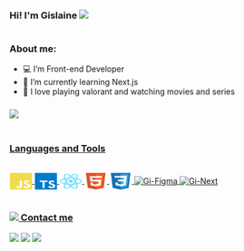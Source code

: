 ### Hi! I'm Gislaine <img height="40" src="https://media.tenor.com/y1enbfpHMTEAAAAi/hi-cute.gif"/>

#

### About me:
- 💻 I’m Front-end Developer
- 🧠 I’m currently learning Next.js
- 💜 I love playing valorant and watching movies and series

### 
 <div>
  <a href="https://github.com/gimelloc">
  <img height="180em" src="https://github-readme-stats.vercel.app/api/top-langs/?username=gimelloc&layout=compact&langs_count=16&theme=dracula"/>
</div>

# 

### Languages and Tools
<div style="display: inline_block"><br>
  <img align="center" alt="Gi-Js" height="30" width="40" src="https://raw.githubusercontent.com/devicons/devicon/master/icons/javascript/javascript-plain.svg">
  <img align="center" alt="Gi-Ts" height="30" width="40" src="https://raw.githubusercontent.com/devicons/devicon/master/icons/typescript/typescript-plain.svg">
  <img align="center" alt="Gi-React" height="30" width="40" src="https://raw.githubusercontent.com/devicons/devicon/master/icons/react/react-original.svg">
  <img align="center" alt="Gi-HTML" height="30" width="40" src="https://raw.githubusercontent.com/devicons/devicon/master/icons/html5/html5-original.svg">
  <img align="center" alt="Gi-CSS" height="30" width="40" src="https://raw.githubusercontent.com/devicons/devicon/master/icons/css3/css3-original.svg">
  <img align="center" alt="Gi-Figma" height="30" width="40"src="https://cdn.jsdelivr.net/gh/devicons/devicon/icons/figma/figma-original.svg" />
  <img align="center" alt="Gi-Next" height="40" width="40" src="https://cdn.jsdelivr.net/gh/vercel/next.js@6f5bea1b7226d212ed6f3c57506171c24915dfe6/examples/blog-starter/public/favicon/favicon.ico" />
 
          
</div>

#

### <img height="40" src="https://media.tenor.com/JuQ0-blOMQ8AAAAi/pink-phone.gif"/>   Contact me 


 <a href="https://instagram.com/gimelloc" target="_blank"><img src="https://img.shields.io/badge/-Instagram-%23E4405F?style=for-the-badge&logo=instagram&logoColor=white" target="_blank"></a>
  <a href = "mailto:gislainemcasa@gmail.com"><img src="https://img.shields.io/badge/-Gmail-%23333?style=for-the-badge&logo=gmail&logoColor=white" target="_blank"></a>
  <a href="https://www.linkedin.com/in/gislaine-mello-casa-663727158/" target="_blank"><img src="https://img.shields.io/badge/-LinkedIn-%230077B5?style=for-the-badge&logo=linkedin&logoColor=white" target="_blank"></a> 
